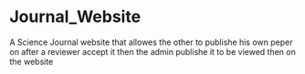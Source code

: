 # Journal_Website
 A Science Journal website that allowes the other to publishe his own peper on after a reviewer accept it  then the admin publishe it to be viewed then on the website  
